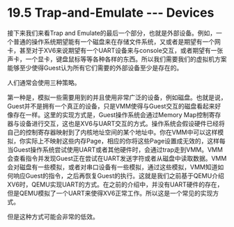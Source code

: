 # 19.5 Trap-and-Emulate --- Devices

接下来我们来看Trap and Emulate的最后一个部分，也就是外部设备。例如，一个普通的操作系统期望能有一个磁盘来在存储文件系统，又或者是期望有一个网卡，甚至对于XV6来说期望有一个UART设备来与console交互，或者期望有一张声卡，一个显卡，键盘鼠标等等各种各样的东西。所以我们需要我们的虚拟机方案能够至少使得Guest认为所有它们需要的外部设备至少是存在的。

人们通常会使用三种策略。

第一种是，模拟一些需要用到的并且使用非常广泛的设备，例如磁盘。也就是说，Guest并不是拥有一个真正的设备，只是VMM使得与Guest交互的磁盘看起来好像存在一样。这里的实现方式是，Guest操作系统会通过Memory Map控制寄存器与设备进行交互，这也是XV6与UART交互的方式。操作系统会假设硬件已经将自己的控制寄存器映射到了内核地址空间的某个地址中。你在VMM中可以这样模拟，你实际上不映射这些内存Page，相应的你将这些Page设置成无效的，这样每当Guest操作系统尝试使用UART或者其他硬件时，会通过trap走到VMM。VMM会查看指令并发现Guest正在尝试在UART发送字符或者从磁盘中读取数据。VMM会对磁盘有一些模拟，或者对串口设备有一些模拟，通过这些模拟，VMM知道如何响应Guest的指令，之后再恢复Guest的执行。这就是我们之前基于QEMU介绍XV6时，QEMU实现UART的方式。在之前的介绍中，并没有UART硬件的存在，但是QEMU模拟了一个UART来使得XV6正常工作。所以这是一个常见的实现方式。

但是这种方式可能会非常的低效。

